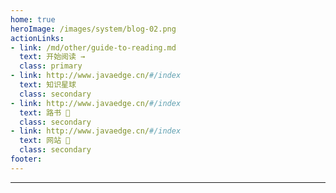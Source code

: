 ```yaml
---
home: true
heroImage: /images/system/blog-02.png
actionLinks:
- link: /md/other/guide-to-reading.md
  text: 开始阅读 →
  class: primary
- link: http://www.javaedge.cn/#/index
  text: 知识星球
  class: secondary  
- link: http://www.javaedge.cn/#/index
  text: 路书 👣
  class: secondary   
- link: http://www.javaedge.cn/#/index
  text: 网站 💐
  class: secondary 
footer:  
---
```


---
